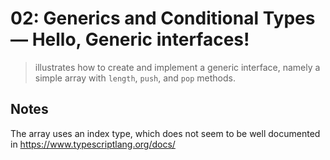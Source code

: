 # 02: Generics and Conditional Types &mdash; Hello, Generic interfaces!
> illustrates how to create and implement a generic interface, namely a simple array with `length`, `push`, and `pop` methods.

## Notes

The array uses an index type, which does not seem to be well documented in https://www.typescriptlang.org/docs/